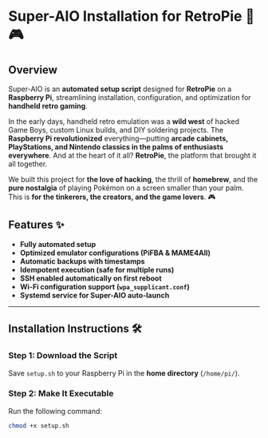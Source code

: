 # Super-AIO Installation for RetroPie 🚀🎮

## Overview  
Super-AIO is an **automated setup script** designed for **RetroPie** on a **Raspberry Pi**, streamlining installation, configuration, and optimization for **handheld retro gaming**.

In the early days, handheld retro emulation was a **wild west** of hacked Game Boys, custom Linux builds, and DIY soldering projects. The **Raspberry Pi revolutionized** everything—putting **arcade cabinets, PlayStations, and Nintendo classics in the palms of enthusiasts everywhere**. And at the heart of it all? **RetroPie**, the platform that brought it all together.  

We built this project for **the love of hacking**, the thrill of **homebrew**, and the **pure nostalgia** of playing Pokémon on a screen smaller than your palm. This is **for the tinkerers, the creators, and the game lovers**. 🎮  

## Features ✨  
- **Fully automated setup**  
- **Optimized emulator configurations (PiFBA & MAME4All)**  
- **Automatic backups with timestamps**  
- **Idempotent execution (safe for multiple runs)**  
- **SSH enabled automatically on first reboot**  
- **Wi-Fi configuration support (`wpa_supplicant.conf`)**  
- **Systemd service for Super-AIO auto-launch**  

---

## Installation Instructions 🛠️  

### Step 1: Download the Script  
Save `setup.sh` to your Raspberry Pi in the **home directory** (`/home/pi/`).  

### Step 2: Make It Executable  
Run the following command:  
```bash
chmod +x setup.sh

